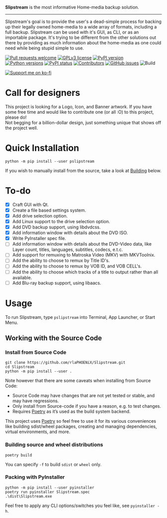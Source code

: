 **Slipstream** is the most informative Home-media backup solution.

---

Slipstream's goal is to provide the user's a dead-simple process for backing up their legally owned home-media to a wide array of formats, including a full backup. Slipstream can be used with it's GUI, as CLI, or as an importable package. It's trying to be different from the other solutions out there by providing as much information about the home-media as one could need while being stupid simple to use.


[![Pull requests welcome](https://img.shields.io/badge/PRs-welcome-brightgreen)](http://makeapullrequest.com)
[![GPLv3 license](https://img.shields.io/badge/license-GPLv3-blue)](https://github.com/rlaPHOENiX/Slipstream/blob/master/LICENSE)
[![PyPI version](https://img.shields.io/pypi/v/pslipstream)](https://pypi.python.org/pypi/pslipstream)
[![Python versions](https://img.shields.io/pypi/pyversions/pslipstream)](https://pypi.python.org/pypi/pslipstream)
[![PyPI status](https://img.shields.io/pypi/status/pslipstream)](https://pypi.python.org/pypi/pslipstream)
[![Contributors](https://img.shields.io/github/contributors/rlaPHOENiX/Slipstream)](https://github.com/rlaPHOENiX/Slipstream/graphs/contributors)
[![GitHub issues](https://img.shields.io/github/issues/rlaPHOENiX/Slipstream)](https://github.com/rlaPHOENiX/Slipstream/issues)
![Build](https://github.com/rlaPHOENiX/Slipstream/workflows/Build/badge.svg?branch=master)

[![Support me on ko-fi](https://www.ko-fi.com/img/githubbutton_sm.svg)](https://ko-fi.com/W7W01KX2G)
# Call for designers

This project is looking for a Logo, Icon, and Banner artwork. If you have some free time and would like to contribute one (or all :O) to this project, please do!  
Not begging for a billion-dollar design, just something unique that shows off the project well.


# Quick Installation

    python -m pip install --user pslipstream

If you wish to manually install from the source, take a look at [Building](#building) below.

# To-do

- [X] Craft GUI with Qt.
- [x] Create a file based settings system.
- [x] Add drive selection option.
- [X] Add Linux support to the drive selection option.
- [X] Add DVD backup support, using libdvdcss.
- [X] Add information window with details about the DVD ISO.
- [x] Write PyInstaller spec file.
- [ ] Add information window with details about the DVD-Video data, like Layer count, titles, languages, subtitles, codecs, e.t.c.
- [ ] Add support for remuxing to Matroska Video (MKV) with MKVToolnix.
- [ ] Add the ability to choose to remux by Title ID's.
- [ ] Add the ability to choose to remux by VOB ID, and VOB CELL's.
- [ ] Add the ability to choose which tracks of a title to output rather than all available.
- [ ] Add Blu-ray backup support, using libaacs.

# Usage

To run Slipstream, type `pslipstream` into Terminal, App Launcher, or Start Menu.

## Working with the Source Code

### Install from Source Code

    git clone https://github.com/rlaPHOENiX/Slipstream.git
    cd Slipstream
    python -m pip install --user .

Note however that there are some caveats when installing from Source Code:

- Source Code may have changes that are not yet tested or stable, and may have regressions.
- Only install from Source-code if you have a reason, e.g. to test changes.
- Requires [Poetry] as it’s used as the build system backend.

This project uses [Poetry] so feel free to use it for its various conveniences like building
sdist/wheel packages, creating and managing dependencies, virtual environments, and more.

  [Poetry]: <https://python-poetry.org/docs/#installation>

### Building source and wheel distributions

    poetry build

You can specify `-f` to build `sdist` or `wheel` only.

### Packing with PyInstaller

    python -m pip install --user pyinstaller
    poetry run pyinstaller Slipstream.spec
    .\dist\Slipstream.exe

Feel free to apply any CLI options/switches you feel like, see `pyinstaller -h`.
